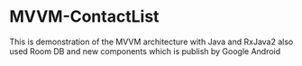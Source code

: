 # MVVM-ContactList
This is demonstration of the MVVM architecture with Java and RxJava2 also used Room DB and new components which is publish by Google Android
